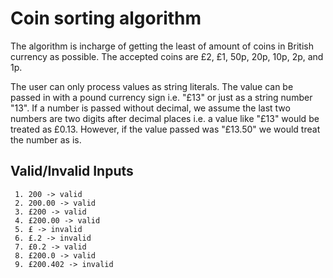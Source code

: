 # Coin sorting algorithm

The algorithm is incharge of getting the least of amount of coins in British currency as possible. The accepted coins are £2, £1, 50p, 20p, 10p, 2p, and 1p.

The user can only process values as string literals. The value can be passed in with a pound currency sign i.e. "£13" or just as a string number "13". If a number is passed without decimal, we assume the last two numbers are two digits after decimal places i.e. a value like "£13" would be treated as £0.13. However, if the value passed was "£13.50" we would treat the number as is.

## Valid/Invalid Inputs

     1. 200 -> valid
     2. 200.00 -> valid
     3. £200 -> valid
     4. £200.00 -> valid
     5. £ -> invalid
     6. £.2 -> invalid
     7. £0.2 -> valid
     8. £200.0 -> valid
     9. £200.402 -> invalid
